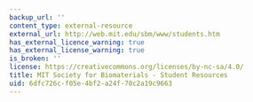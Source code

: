 ```yaml
---
backup_url: ''
content_type: external-resource
external_url: http://web.mit.edu/sbm/www/students.htm
has_external_licence_warning: true
has_external_license_warning: true
is_broken: ''
license: https://creativecommons.org/licenses/by-nc-sa/4.0/
title: MIT Society for Biomaterials - Student Resources
uid: 6dfc726c-f05e-4bf2-a24f-70c2a19c9663
---
```

